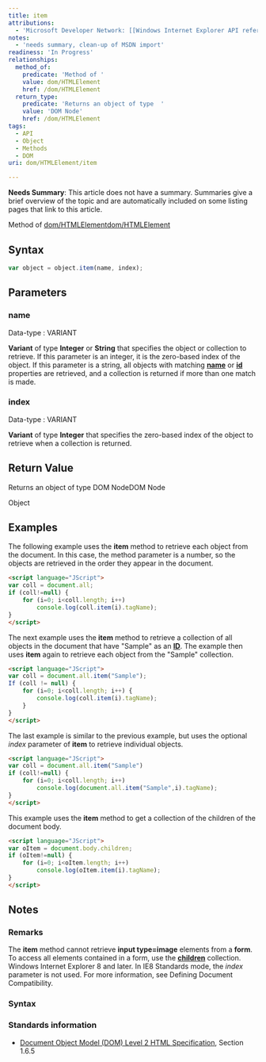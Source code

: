 ```yaml
---
title: item
attributions:
  - 'Microsoft Developer Network: [[Windows Internet Explorer API reference](http://msdn.microsoft.com/en-us/library/ie/hh828809%28v=vs.85%29.aspx) Article]'
notes:
  - 'needs summary, clean-up of MSDN import'
readiness: 'In Progress'
relationships:
  method_of:
    predicate: 'Method of '
    value: dom/HTMLElement
    href: /dom/HTMLElement
  return_type:
    predicate: 'Returns an object of type  '
    value: 'DOM Node'
    href: /dom/HTMLElement
tags:
  - API
  - Object
  - Methods
  - DOM
uri: dom/HTMLElement/item

---
```

**Needs Summary**: This article does not have a summary. Summaries give a brief overview of the topic and are automatically included on some listing pages that link to this article.

Method of [dom/HTMLElement](/dom/HTMLElement)[dom/HTMLElement](/dom/HTMLElement)

## Syntax

``` js
var object = object.item(name, index);
```

## Parameters

### name

 Data-type
:   VARIANT

**Variant** of type **Integer** or **String** that specifies the object or collection to retrieve. If this parameter is an integer, it is the zero-based index of the object. If this parameter is a string, all objects with matching [**name**](/html/attributes/name) or [**id**](/html/attributes/id) properties are retrieved, and a collection is returned if more than one match is made.

### index

 Data-type
:   VARIANT

**Variant** of type **Integer** that specifies the zero-based index of the object to retrieve when a collection is returned.

## Return Value

Returns an object of type DOM NodeDOM Node

Object

## Examples

The following example uses the **item** method to retrieve each object from the document. In this case, the method parameter is a number, so the objects are retrieved in the order they appear in the document.

``` html
<script language="JScript">
var coll = document.all;
if (coll!=null) {
    for (i=0; i<coll.length; i++)
        console.log(coll.item(i).tagName);
}
</script>
```

The next example uses the **item** method to retrieve a collection of all objects in the document that have "Sample" as an [**ID**](/html/attributes/id). The example then uses **item** again to retrieve each object from the "Sample" collection.

``` html
<script language="JScript">
var coll = document.all.item("Sample");
If (coll != null) {
    for (i=0; i<coll.length; i++) {
        console.log(coll.item(i).tagName);
    }
}
</script>
```

The last example is similar to the previous example, but uses the optional *index* parameter of **item** to retrieve individual objects.

``` html
<script language="JScript">
var coll = document.all.item("Sample")
if (coll!=null) {
    for (i=0; i<coll.length; i++)
        console.log(document.all.item("Sample",i).tagName);
}
</script>
```

This example uses the **item** method to get a collection of the children of the document body.

``` html
<script language="JScript">
var oItem = document.body.children;
if (oItem!=null) {
    for (i=0; i<oItem.length; i++)
        console.log(oItem.item(i).tagName);
}
</script>
```

## Notes

### Remarks

The **item** method cannot retrieve **input type=image** elements from a **form**. To access all elements contained in a form, use the [**children**](/dom/Element/children) collection. Windows Internet Explorer 8 and later. In IE8 Standards mode, the *index* parameter is not used. For more information, see Defining Document Compatibility.

### Syntax

### Standards information

-   [Document Object Model (DOM) Level 2 HTML Specification](http://go.microsoft.com/fwlink/p/?linkid=196991), Section 1.6.5
